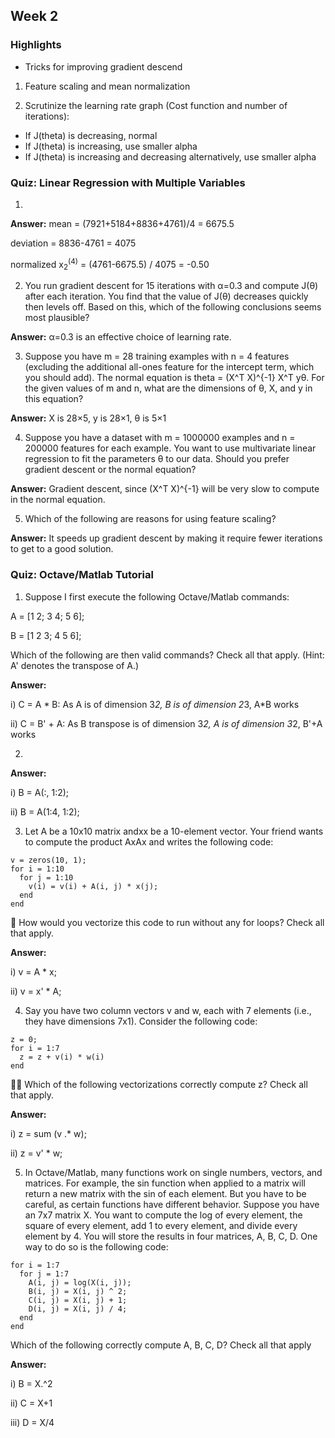 ## Week 2

### Highlights

- Tricks for improving gradient descend

1. Feature scaling and mean normalization

2. Scrutinize the learning rate graph (Cost function and number of iterations):

  - If J(theta) is decreasing, normal
  - If J(theta) is increasing, use smaller alpha
  - If J(theta) is increasing and decreasing alternatively, use smaller alpha

### Quiz: Linear Regression with Multiple Variables

1.

**Answer:** mean = (7921+5184+8836+4761)/4 = 6675.5

deviation = 8836-4761 = 4075

normalized x<sub>2</sub><sup>(4)</sup> = (4761-6675.5) / 4075 = -0.50

2. You run gradient descent for 15 iterations
with α=0.3 and compute
J(θ) after each iteration. You find that the
value of J(θ) decreases quickly then levels
off. Based on this, which of the following conclusions seems
most plausible?

**Answer:** α=0.3 is an effective choice of learning rate.

3. Suppose you have m = 28 training examples with n = 4 features (excluding the additional all-ones feature for the intercept term, which you should add). The normal equation is theta = (X^T X)^{-1} X^T yθ. For the given values of m and n, what are the dimensions of θ, X, and y in this equation?

**Answer:** X is 28×5, y is 28×1, θ is 5×1

4. Suppose you have a dataset with m = 1000000 examples and n = 200000 features for each example. You want to use multivariate linear regression to fit the parameters θ to our data. Should you prefer gradient descent or the normal equation?

**Answer:** Gradient descent, since (X^T X)^{-1} will be very slow to compute in the normal equation.

5. Which of the following are reasons for using feature scaling?

**Answer:** It speeds up gradient descent by making it require fewer iterations to get to a good solution.

### Quiz: Octave/Matlab Tutorial

1. Suppose I first execute the following Octave/Matlab commands:

A = [1 2; 3 4; 5 6];


B = [1 2 3; 4 5 6];

Which of the following are then valid commands? Check all that apply. (Hint: A' denotes the transpose of A.)

**Answer:**

i) C = A * B: As A is of dimension 3*2, B is of dimension 2*3, A*B works

ii) C = B' + A: As B transpose is of dimension 3*2, A is of dimension 3*2, B'+A works

2.

**Answer:**

i) B = A(:, 1:2);

ii) B = A(1:4, 1:2);

3. Let A be a 10x10 matrix andxx be a 10-element vector. Your friend wants to compute the product AxAx and writes the following code:
```
v = zeros(10, 1);
for i = 1:10
  for j = 1:10
    v(i) = v(i) + A(i, j) * x(j);
  end
end
```

How would you vectorize this code to run without any for loops? Check all that apply.

**Answer:**

i) v = A * x;

ii) v = x' * A;

4. Say you have two column vectors v and w, each with 7 elements (i.e., they have dimensions 7x1). Consider the following code:
```
z = 0;
for i = 1:7
  z = z + v(i) * w(i)
end
```

Which of the following vectorizations correctly compute z? Check all that apply.

**Answer:**

i) z = sum (v .* w);

ii) z = v' * w;

5. In Octave/Matlab, many functions work on single numbers, vectors, and matrices. For example, the sin function when applied to a matrix will return a new matrix with the sin of each element. But you have to be careful, as certain functions have different behavior. Suppose you have an 7x7 matrix X. You want to compute the log of every element, the square of every element, add 1 to every element, and divide every element by 4. You will store the results in four matrices, A, B, C, D. One way to do so is the following code:
```
for i = 1:7
  for j = 1:7
    A(i, j) = log(X(i, j));
    B(i, j) = X(i, j) ^ 2;
    C(i, j) = X(i, j) + 1;
    D(i, j) = X(i, j) / 4;
  end
end
```
Which of the following correctly compute A, B, C, D? Check all that apply

**Answer:**

i) B = X.^2

ii) C = X+1

iii) D = X/4
